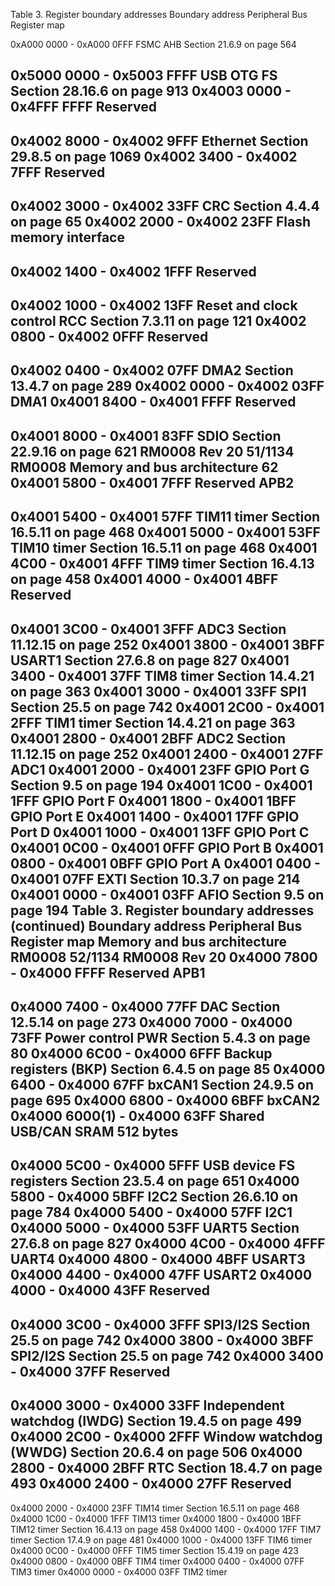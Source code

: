 Table 3. Register boundary addresses
Boundary address
Peripheral
Bus
Register map

0xA000 0000 - 0xA000 0FFF
FSMC
AHB
Section 21.6.9 on page 564

0x5000 0000 - 0x5003 FFFF
USB OTG FS
Section 28.16.6 on page 913
0x4003 0000 - 0x4FFF FFFF
Reserved
-
0x4002 8000 - 0x4002 9FFF
Ethernet
Section 29.8.5 on page 1069
0x4002 3400 - 0x4002 7FFF
Reserved
-
0x4002 3000 - 0x4002 33FF
CRC
Section 4.4.4 on page 65
0x4002 2000 - 0x4002 23FF
Flash memory interface
-
0x4002 1400 - 0x4002 1FFF
Reserved
-
0x4002 1000 - 0x4002 13FF
Reset and clock control RCC
Section 7.3.11 on page 121
0x4002 0800 - 0x4002 0FFF
Reserved
-
0x4002 0400 - 0x4002 07FF
DMA2
Section 13.4.7 on page 289
0x4002 0000 - 0x4002 03FF
DMA1
0x4001 8400 - 0x4001 FFFF
Reserved
-
0x4001 8000 - 0x4001 83FF
SDIO
Section 22.9.16 on page 621
RM0008 Rev 20
51/1134
RM0008
Memory and bus architecture
62
0x4001 5800 - 0x4001 7FFF
Reserved
APB2
-
0x4001 5400 - 0x4001 57FF
TIM11 timer
Section 16.5.11 on page 468
0x4001 5000 - 0x4001 53FF
TIM10 timer
Section 16.5.11 on page 468
0x4001 4C00 - 0x4001 4FFF
TIM9 timer
Section 16.4.13 on page 458
0x4001 4000 - 0x4001 4BFF
Reserved
-
0x4001 3C00 - 0x4001 3FFF
ADC3
Section 11.12.15 on page 252
0x4001 3800 - 0x4001 3BFF
USART1
Section 27.6.8 on page 827
0x4001 3400 - 0x4001 37FF
TIM8 timer
Section 14.4.21 on page 363
0x4001 3000 - 0x4001 33FF
SPI1
Section 25.5 on page 742
0x4001 2C00 - 0x4001 2FFF
TIM1 timer
Section 14.4.21 on page 363
0x4001 2800 - 0x4001 2BFF
ADC2
Section 11.12.15 on page 252
0x4001 2400 - 0x4001 27FF
ADC1
0x4001 2000 - 0x4001 23FF
GPIO Port G
Section 9.5 on page 194
0x4001 1C00 - 0x4001 1FFF
GPIO Port F
0x4001 1800 - 0x4001 1BFF
GPIO Port E
0x4001 1400 - 0x4001 17FF
GPIO Port D
0x4001 1000 - 0x4001 13FF
GPIO Port C
0x4001 0C00 - 0x4001 0FFF
GPIO Port B
0x4001 0800 - 0x4001 0BFF
GPIO Port A
0x4001 0400 - 0x4001 07FF
EXTI
Section 10.3.7 on page 214
0x4001 0000 - 0x4001 03FF
AFIO
Section 9.5 on page 194
Table 3. Register boundary addresses (continued)
Boundary address
Peripheral
Bus
Register map
Memory and bus architecture
RM0008
52/1134
RM0008 Rev 20
0x4000 7800 - 0x4000 FFFF
Reserved
APB1
-
0x4000 7400 - 0x4000 77FF
DAC
Section 12.5.14 on page 273
0x4000 7000 - 0x4000 73FF
Power control PWR
Section 5.4.3 on page 80
0x4000 6C00 - 0x4000 6FFF
Backup registers (BKP)
Section 6.4.5 on page 85
0x4000 6400 - 0x4000 67FF
bxCAN1
Section 24.9.5 on page 695
0x4000 6800 - 0x4000 6BFF
bxCAN2
0x4000 6000(1) - 0x4000 63FF
Shared USB/CAN SRAM 512 bytes
-
0x4000 5C00 - 0x4000 5FFF
USB device FS registers
Section 23.5.4 on page 651
0x4000 5800 - 0x4000 5BFF
I2C2
Section 26.6.10 on page 784
0x4000 5400 - 0x4000 57FF
I2C1
0x4000 5000 - 0x4000 53FF
UART5
Section 27.6.8 on page 827
0x4000 4C00 - 0x4000 4FFF
UART4
0x4000 4800 - 0x4000 4BFF
USART3
0x4000 4400 - 0x4000 47FF
USART2
0x4000 4000 - 0x4000 43FF
Reserved
-
0x4000 3C00 - 0x4000 3FFF
SPI3/I2S
Section 25.5 on page 742
0x4000 3800 - 0x4000 3BFF
SPI2/I2S
Section 25.5 on page 742
0x4000 3400 - 0x4000 37FF
Reserved
-
0x4000 3000 - 0x4000 33FF
Independent watchdog (IWDG)
Section 19.4.5 on page 499
0x4000 2C00 - 0x4000 2FFF
Window watchdog (WWDG)
Section 20.6.4 on page 506
0x4000 2800 - 0x4000 2BFF
RTC
Section 18.4.7 on page 493
0x4000 2400 - 0x4000 27FF
Reserved
-
0x4000 2000 - 0x4000 23FF
TIM14 timer
Section 16.5.11 on page 468
0x4000 1C00 - 0x4000 1FFF
TIM13 timer
0x4000 1800 - 0x4000 1BFF
TIM12 timer
Section 16.4.13 on page 458
0x4000 1400 - 0x4000 17FF
TIM7 timer
Section 17.4.9 on page 481
0x4000 1000 - 0x4000 13FF
TIM6 timer
0x4000 0C00 - 0x4000 0FFF
TIM5 timer
Section 15.4.19 on page 423
0x4000 0800 - 0x4000 0BFF
TIM4 timer
0x4000 0400 - 0x4000 07FF
TIM3 timer
0x4000 0000 - 0x4000 03FF
TIM2 timer
